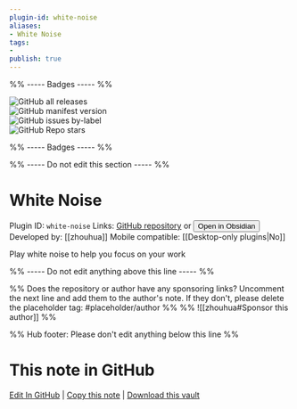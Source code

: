 ```yaml
---
plugin-id: white-noise
aliases:
- White Noise
tags: 
- 
publish: true
---
```


%% ----- Badges ----- %%

![GitHub all releases](https://img.shields.io/github/downloads/zhouhua/obsidian-white-noise/total?color=573E7A&logo=github&style=for-the-badge)   
![GitHub manifest version](https://img.shields.io/github/manifest-json/v/zhouhua/obsidian-white-noise?color=573E7A&logo=github&style=for-the-badge)   
![GitHub issues by-label](https://img.shields.io/github/issues/zhouhua/obsidian-white-noise/help%20wanted?color=573E7A&logo=github&style=for-the-badge)   
![GitHub Repo stars](https://img.shields.io/github/stars/zhouhua/obsidian-white-noise?color=573E7A&logo=github&style=for-the-badge)

%% ----- Badges ----- %%

%% ----- Do not edit this section ----- %%

# White Noise

Plugin ID: `white-noise`
Links: [GitHub repository](https://github.com/zhouhua/obsidian-white-noise) or [<button id=HH>Open in Obsidian</button>](obsidian://show-plugin?id=white-noise)
Developed by: [[zhouhua]]
Mobile compatible: [[Desktop-only plugins|No]]

Play white noise to help you focus on your work

%% ----- Do not edit anything above this line ----- %% 

%% Does the repository or author have any sponsoring links? Uncomment the next line and add them to the author's note. If they don't, please delete the placeholder tag: #placeholder/author %%
%% ![[zhouhua#Sponsor this author]] %%

%% Hub footer: Please don't edit anything below this line %%

# This note in GitHub

<span class="git-footer">[Edit In GitHub](https://github.dev/obsidian-community/obsidian-hub/blob/main/02%20-%20Community%20Expansions/02.05%20All%20Community%20Expansions/Plugins/white-noise.md "git-hub-edit-note") | [Copy this note](https://raw.githubusercontent.com/obsidian-community/obsidian-hub/main/02%20-%20Community%20Expansions/02.05%20All%20Community%20Expansions/Plugins/white-noise.md "git-hub-copy-note") | [Download this vault](https://github.com/obsidian-community/obsidian-hub/archive/refs/heads/main.zip "git-hub-download-vault") </span>

